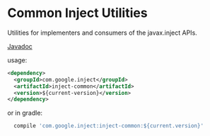 # Common Inject Utilities

Utilities for implementers and consumers of the javax.inject APIs.

[Javadoc](https://javadoc.io/doc/com.google.common.inject/inject-common)

usage:

```xml
<dependency>
  <groupId>com.google.inject</groupId>
  <artifactId>inject-common</artifactId>
  <version>${current-version}</version>
</dependency>
```

or in gradle:

```groovy
  compile 'com.google.inject:inject-common:${current.version}'
```

